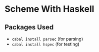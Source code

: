 # Scheme With Haskell 
## Packages Used
- `cabal install parsec` (for parsing)
- `cabal install hspec` (for testing)

